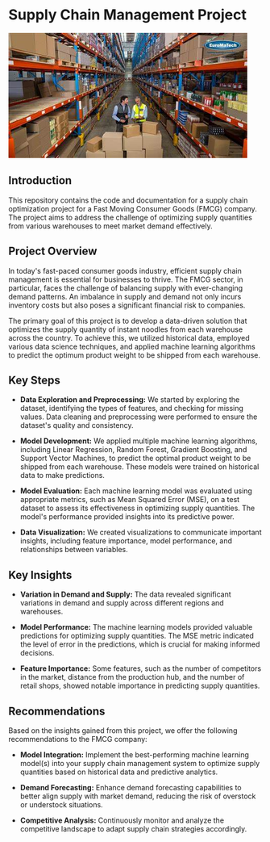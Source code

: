 # Supply Chain Management Project

![Project Image](https://github.com/Naiseenata/Supply-Chain-Management/blob/main/OIP.jpg)

## Introduction

This repository contains the code and documentation for a supply chain optimization project for a Fast Moving Consumer Goods (FMCG) company. The project aims to address the challenge of optimizing supply quantities from various warehouses to meet market demand effectively.

## Project Overview

In today's fast-paced consumer goods industry, efficient supply chain management is essential for businesses to thrive. The FMCG sector, in particular, faces the challenge of balancing supply with ever-changing demand patterns. An imbalance in supply and demand not only incurs inventory costs but also poses a significant financial risk to companies.

The primary goal of this project is to develop a data-driven solution that optimizes the supply quantity of instant noodles from each warehouse across the country. To achieve this, we utilized historical data, employed various data science techniques, and applied machine learning algorithms to predict the optimum product weight to be shipped from each warehouse.

## Key Steps

- **Data Exploration and Preprocessing:** We started by exploring the dataset, identifying the types of features, and checking for missing values. Data cleaning and preprocessing were performed to ensure the dataset's quality and consistency.
- **Model Development:** We applied multiple machine learning algorithms, including Linear Regression, Random Forest, Gradient Boosting, and Support Vector Machines, to predict the optimal product weight to be shipped from each warehouse. These models were trained on historical data to make predictions.

- **Model Evaluation:** Each machine learning model was evaluated using appropriate metrics, such as Mean Squared Error (MSE), on a test dataset to assess its effectiveness in optimizing supply quantities. The model's performance provided insights into its predictive power.

- **Data Visualization:** We created visualizations to communicate important insights, including feature importance, model performance, and relationships between variables.

## Key Insights

- **Variation in Demand and Supply:** The data revealed significant variations in demand and supply across different regions and warehouses.

- **Model Performance:** The machine learning models provided valuable predictions for optimizing supply quantities. The MSE metric indicated the level of error in the predictions, which is crucial for making informed decisions.

- **Feature Importance:** Some features, such as the number of competitors in the market, distance from the production hub, and the number of retail shops, showed notable importance in predicting supply quantities.

## Recommendations

Based on the insights gained from this project, we offer the following recommendations to the FMCG company:

- **Model Integration:** Implement the best-performing machine learning model(s) into your supply chain management system to optimize supply quantities based on historical data and predictive analytics.

- **Demand Forecasting:** Enhance demand forecasting capabilities to better align supply with market demand, reducing the risk of overstock or understock situations.

- **Competitive Analysis:** Continuously monitor and analyze the competitive landscape to adapt supply chain strategies accordingly.
